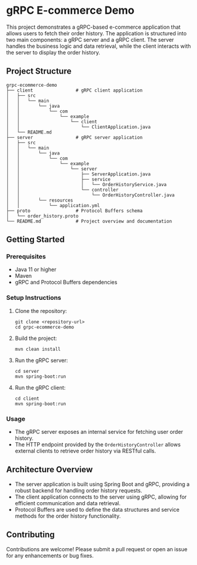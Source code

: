 # gRPC E-commerce Demo

This project demonstrates a gRPC-based e-commerce application that allows users to fetch their order history. The application is structured into two main components: a gRPC server and a gRPC client. The server handles the business logic and data retrieval, while the client interacts with the server to display the order history.

## Project Structure

```
grpc-ecommerce-demo
├── client                # gRPC client application
│   ├── src
│   │   └── main
│   │       └── java
│   │           └── com
│   │               └── example
│   │                   └── client
│   │                       └── ClientApplication.java
│   └── README.md
├── server                # gRPC server application
│   ├── src
│   │   └── main
│   │       └── java
│   │           └── com
│   │               └── example
│   │                   └── server
│   │                       ├── ServerApplication.java
│   │                       ├── service
│   │                       │   └── OrderHistoryService.java
│   │                       └── controller
│   │                           └── OrderHistoryController.java
│   │       └── resources
│   │           └── application.yml
├── proto                 # Protocol Buffers schema
│   └── order_history.proto
└── README.md             # Project overview and documentation
```

## Getting Started

### Prerequisites

- Java 11 or higher
- Maven
- gRPC and Protocol Buffers dependencies

### Setup Instructions

1. Clone the repository:
   ```
   git clone <repository-url>
   cd grpc-ecommerce-demo
   ```

2. Build the project:
   ```
   mvn clean install
   ```

3. Run the gRPC server:
   ```
   cd server
   mvn spring-boot:run
   ```

4. Run the gRPC client:
   ```
   cd client
   mvn spring-boot:run
   ```

### Usage

- The gRPC server exposes an internal service for fetching user order history.
- The HTTP endpoint provided by the `OrderHistoryController` allows external clients to retrieve order history via RESTful calls.

## Architecture Overview

- The server application is built using Spring Boot and gRPC, providing a robust backend for handling order history requests.
- The client application connects to the server using gRPC, allowing for efficient communication and data retrieval.
- Protocol Buffers are used to define the data structures and service methods for the order history functionality.

## Contributing

Contributions are welcome! Please submit a pull request or open an issue for any enhancements or bug fixes.
